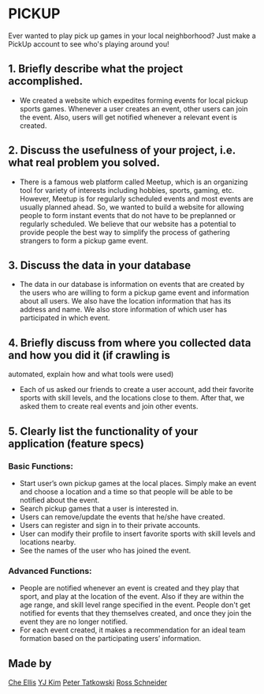# PICKUP

Ever wanted to play pick up games in your local neighborhood? Just make a PickUp account to see who's playing around you!

## 1. Briefly describe what the project accomplished.
- We created a website which expedites forming events for local pickup sports games.
Whenever a user creates an event, other users can join the event. Also, users will get
notified whenever a relevant event is created.

## 2. Discuss the usefulness of your project, i.e. what real problem you solved.
- There is a famous web platform called Meetup, which is an organizing tool for variety
of interests including hobbies, sports, gaming, etc. However, Meetup is for regularly
scheduled events and most events are usually planned ahead. So, we wanted to build a
website for allowing people to form instant events that do not have to be preplanned
or regularly scheduled. We believe that our website has a potential to provide people
the best way to simplify the process of gathering strangers to form a pickup game
event.

## 3. Discuss the data in your database
- The data in our database is information on events that are created by the users who are
willing to form a pickup game event and information about all users. We also have the
location information that has its address and name. We also store information of
which user has participated in which event.

## 4. Briefly discuss from where you collected data and how you did it (if crawling is
automated, explain how and what tools were used)
- Each of us asked our friends to create a user account, add their favorite sports with
skill levels, and the locations close to them. After that, we asked them to create real
events and join other events.

## 5. Clearly list the functionality of your application (feature specs)
### Basic Functions:
- Start user’s own pickup games at the local places. Simply make an event and
choose a location and a time so that people will be able to be notified about the
event.
- Search pickup games that a user is interested in.
- Users can remove/update the events that he/she have created.
- Users can register and sign in to their private accounts.
- User can modify their profile to insert favorite sports with skill levels and
locations nearby.
- See the names of the user who has joined the event.
### Advanced Functions:
- People are notified whenever an event is created and they play that sport, and
play at the location of the event. Also if they are within the age range, and skill
level range specified in the event. People don't get notified for events that they
themselves created, and once they join the event they are no longer notified.
- For each event created, it makes a recommendation for an ideal team
formation based on the participating users’ information.


## Made by
[Che Ellis](https://github.com/cgellis2)
[YJ Kim](https://github.com/whyjay17)
[Peter Tatkowski](https://github.com/tatp22)
[Ross Schneider](https://github.com/rossch2)
